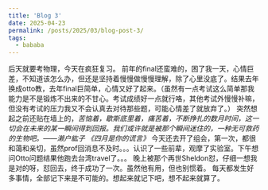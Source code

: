 ```yaml
---
title: 'Blog 3'
date: 2025-04-23
permalink: /posts/2025/03/blog-post-3/
tags:
  - bababa
---
```


后天就要考物理，今天在疯狂复习。
前年的final还蛮难的，困了我一天，心情巨差，不知道该怎么办，但还是坚持着慢慢做慢慢理解，除了心里没底了。结果去年换成otto教，去年final巨简单，心情又好了起来。（虽然有一点考试这么简单那我能力是不是锻炼不出来的不甘心。考试成绩好一点就行咯，其他考试外慢慢补嘛，但没有考试的压力我又不会认真去对待那些题，可能心情差了就放弃了。）
突然想起之前还贴在墙上的，*苦恼着，歇斯底里着，痛苦着，不断挣扎的数月时间，这一切会在未来的某一瞬间得到回报。我们或许就是被那个瞬间迷住的，一种无可救药的生物吧。——濑户紘子 《四月是你的谎言》*
今天还去开了组会，第一次，都很和蔼和亲切，虽然prof回消息不及时。。。认识了一些前辈，观摩了实验室。下午想问Otto问题结果他跑去台湾travel了。。。
晚上被那个再世Sheldon怼，仔细一想我是对的呀，怼回去，终于成功了一次。虽然他有用，但也别惯着。
每天都发生好多事情，全部记下来是不可能的。想起来就记下吧，想不起来就算了。
